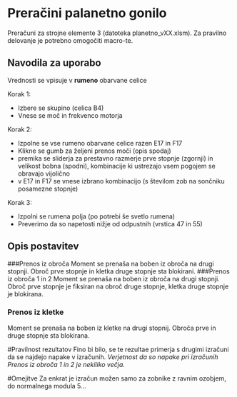 # Preračini palanetno gonilo
Preračuni za strojne elemente 3 (datoteka planetno_vXX.xlsm). Za pravilno delovanje je potrebno omogočiti macro-te.

## Navodila za uporabo
Vrednosti se vpisuje v **rumeno** obarvane celice

Korak 1:
 - Izbere se skupino (celica B4)
 - Vnese se moč in frekvenco motorja

Korak 2:
 - Izpolne se vse rumeno obarvane celice razen E17 in F17
 - Klikne se gumb za željeni prenos moči (opis spodaj)
 - premika se sliderja za prestavno razmerje prve stopnje (zgornji) in velikost bobna (spodni), kombinacije ki ustrezajo vsem pogojem se obravajo vijolično
 - v E17 in F17 se vnese izbrano kombinacijo (s številom zob na sončniku posamezne stopnje)

Korak 3:
 - Izpolni se rumena polja (po potrebi še svetlo rumena)
 - Preverimo da so napetosti nižje od odpustnih (vrstica 47 in 55)

## Opis postavitev
###Prenos iz obroča
Moment se prenaša na boben iz obroča na drugi stopnji. Obroč prve stopnje in kletka druge stopnje sta blokirani.
###Prenos iz obroča 1 in 2
Moment se prenaša na boben iz obroča na drugi stopnji. Obroč prve stopnje je fiksiran na obroč druge stopnje, kletka druge stopnje je blokirana.
### Prenos iz kletke
Moment se prenaša na boben iz kletke na drugi stopnij. Obroča prve in druge stopnje sta blokirana.

#Pravilnost rezultatov
Fino bi bilo, se te rezultae primerja s drugimi izračuni da se najdejo napake v izračunih.
*Verjetnost da so napake pri izračunih Prenos iz obroča 1 in 2 je nekiliko večja.*

#Omejitve
Za enkrat je izračun možen samo za zobnike z ravnim ozobjem, do normalnega modula 5...
